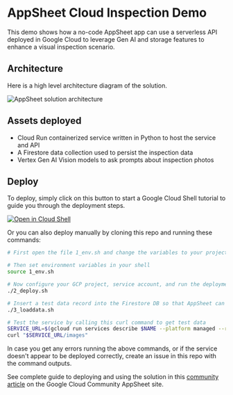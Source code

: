 # AppSheet Cloud Inspection Demo

This demo shows how a no-code AppSheet app can use a serverless API deployed in Google Cloud to leverage Gen AI and storage features to enhance a visual inspection scenario.

## Architecture

Here is a high level architecture diagram of the solution.

![AppSheet solution architecture](architecture.png)

## Assets deployed

- Cloud Run containerized service written in Python to host the service and API
- A Firestore data collection used to persist the inspection data
- Vertex Gen AI Vision models to ask prompts about inspection photos

## Deploy

To deploy, simply click on this button to start a Google Cloud Shell tutorial to guide you through the deployment steps.

[![Open in Cloud Shell](https://gstatic.com/cloudssh/images/open-btn.png)](https://ssh.cloud.google.com/cloudshell/open?cloudshell_git_repo=https://github.com/tyayers/appsheet-cloud-inspection-demo&cloudshell_git_branch=main&cloudshell_workspace=.&cloudshell_tutorial=docs/tutorial.md)

Or you can also deploy manually by cloning this repo and running these commands:

```bash
# First open the file 1_env.sh and change the variables to your project and region.

# Then set environment variables in your shell
source 1_env.sh

# Now configure your GCP project, service account, and run the deployment
./2_deploy.sh

# Insert a test data record into the Firestore DB so that AppSheet can detect the schema
./3_loaddata.sh

# Test the service by calling this curl command to get test data
SERVICE_URL=$(gcloud run services describe $NAME --platform managed --region $REGION --format 'value(status.url)')
curl "$SERVICE_URL/images"
```

In case you get any errors running the above commands, or if the service doesn't appear to be deployed correctly, create an issue in this repo with the command outputs.

See complete guide to deploying and using the solution in this [community article](https://www.googlecloudcommunity.com/gc/Tips-Tricks/Use-Google-Cloud-Generative-AI-Image-Models-in-AppSheet-as-seen/td-p/629835) on the Google Cloud Community AppSheet site.
